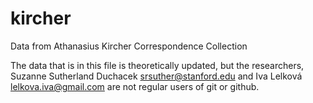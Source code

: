 kircher
=======

Data from Athanasius Kircher Correspondence Collection

The data that is in this file is theoretically updated, but the researchers, Suzanne Sutherland Duchacek <srsuther@stanford.edu> and Iva Lelková <lelkova.iva@gmail.com> are not regular users of git or github.
